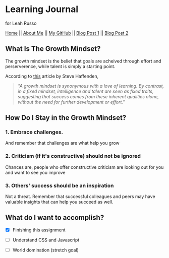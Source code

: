 # Learning Journal
for Leah Russo

[Home](README.md) || [About Me](About-Me.md) || [My GitHub](https://github.com/leahgrace555) || [Blog Post 1](blogpost1.md) || [Blog Post 2](blogpost2.md)

## What Is The Growth Mindset? 
The growth mindset is the belief that goals are acheived through effort and perserverence, while talent is simply a starting point. 

According to [this](https://www.atlassian.com/blog/inside-atlassian/growth-mindset) article by Steve Haffenden,
>  *"A growth mindset is synonymous with a love of learning. By contrast, in a fixed mindset, intelligence and talent are seen as fixed traits, suggesting that success comes from these inherent qualities alone, without the need for further development or effort."*

## How Do I Stay in the Growth Mindset?

### 1. Embrace challenges.
And remember that challenges are what help you grow

### 2. Criticism (if it's constructive) should not be ignored
Chances are, people who offer constructive criticism are looking out for you and want to see you improve

### 3. Others' success should be an inspiration
Not a threat. Remember that successful colleagues and peers may have valuable insights that can help you succeed as well.

## What do I want to accomplish?
- [x] Finishing this assignment
- [ ] Understand CSS and Javascript
- [ ] World domination (stretch goal)

